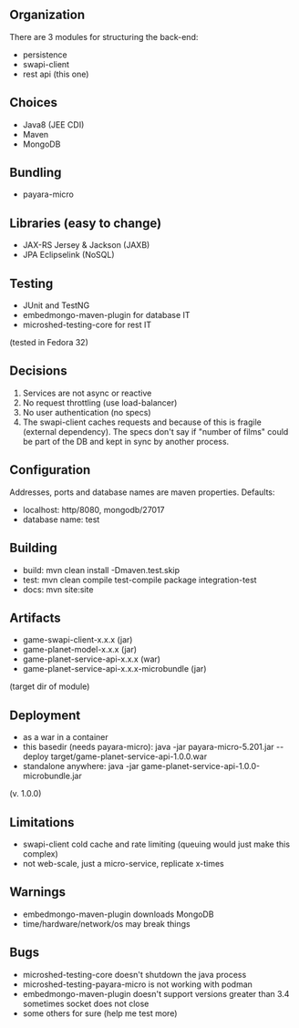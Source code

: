 
## Organization

There are 3 modules for structuring the back-end:

- persistence
- swapi-client
- rest api (this one)

## Choices

- Java8 (JEE CDI)
- Maven
- MongoDB

## Bundling

- payara-micro

## Libraries (easy to change)

- JAX-RS Jersey & Jackson (JAXB)
- JPA Eclipselink (NoSQL)

## Testing

- JUnit and TestNG
- embedmongo-maven-plugin for database IT
- microshed-testing-core for rest IT

(tested in Fedora 32)

## Decisions

1. Services are not async or reactive
2. No request throttling (use load-balancer)
3. No user authentication (no specs)
4. The swapi-client caches requests and
   because of this is fragile (external dependency).
   The specs don't say if "number of films" could be
   part of the DB and kept in sync by another process.

## Configuration

Addresses, ports and database names are maven properties. Defaults:

- localhost: http/8080, mongodb/27017
- database name: test

## Building

- build: mvn clean install -Dmaven.test.skip
- test: mvn clean compile test-compile package integration-test
- docs: mvn site:site

## Artifacts

- game-swapi-client-x.x.x (jar)
- game-planet-model-x.x.x (jar)
- game-planet-service-api-x.x.x (war)
- game-planet-service-api-x.x.x-microbundle (jar)

(target dir of module)

## Deployment

- as a war in a container
- this basedir (needs payara-micro): java -jar payara-micro-5.201.jar --deploy target/game-planet-service-api-1.0.0.war
- standalone anywhere: java -jar game-planet-service-api-1.0.0-microbundle.jar 

(v. 1.0.0)

## Limitations

- swapi-client cold cache and rate limiting
  (queuing would just make this complex)
- not web-scale, just a micro-service, replicate x-times 
 
## Warnings

- embedmongo-maven-plugin downloads MongoDB
- time/hardware/network/os may break things

## Bugs

- microshed-testing-core doesn't shutdown the java process 
- microshed-testing-payara-micro is not working with podman
- embedmongo-maven-plugin doesn't support versions greater than 3.4
  sometimes socket does not close
- some others for sure (help me test more)
